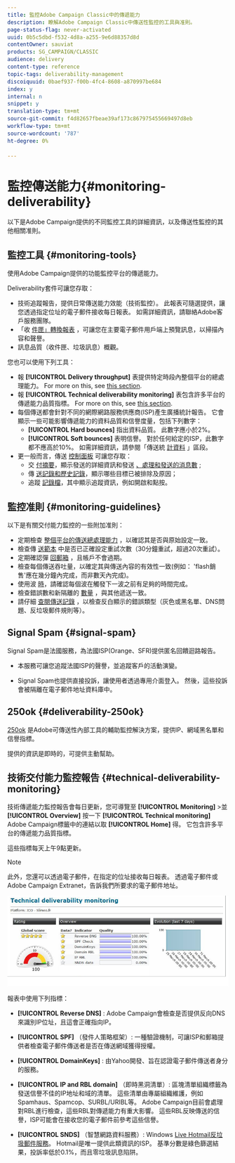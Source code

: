 ```yaml
---
title: 監控Adobe Campaign Classic中的傳遞能力
description: 瞭解Adobe Campaign Classic中傳送性監控的工具與准則。
page-status-flag: never-activated
uuid: 0b5c5dbd-f532-4d8a-a255-9e6d88357d8d
contentOwner: sauviat
products: SG_CAMPAIGN/CLASSIC
audience: delivery
content-type: reference
topic-tags: deliverability-management
discoiquuid: 0baef937-f00b-4fc4-8608-a870997be684
index: y
internal: n
snippet: y
translation-type: tm+mt
source-git-commit: f4d82657fbeae39af173c867975455669497d8eb
workflow-type: tm+mt
source-wordcount: '787'
ht-degree: 0%

---
```



# 監控傳送能力{#monitoring-deliverability}

以下是Adobe Campaign提供的不同監控工具的詳細資訊，以及傳送性監控的其他相關准則。

## 監控工具 {#monitoring-tools}

使用Adobe Campaign提供的功能監控平台的傳遞能力。

Deliverability套件可讓您存取：

* 技術追蹤報告，提供日常傳送能力效能（技術監控）。 此報表可隨選提供，讓您透過指定位址的電子郵件接收每日報表。 如需詳細資訊，請聯絡Adobe客戶服務團隊。
* 「收 [件匣」轉換報表](../../delivery/using/inbox-rendering.md) ，可讓您在主要電子郵件用戶端上預覽訊息，以掃描內容和聲譽。
* 訊息品質（收件匣、垃圾訊息）概觀。

您也可以使用下列工具：

* 報 **[!UICONTROL Delivery throughput]** 表提供特定時段內整個平台的總處理能力。 For more on this, see [this section](../../reporting/using/global-reports.md#delivery-throughput).
* 報 **[!UICONTROL Technical deliverability monitoring]** 表包含許多平台的傳遞能力品質指標。 For more on this, see [this section](#technical-deliverability-monitoring).
* 每個傳送都會針對不同的網際網路服務供應商(ISP)產生廣播統計報告。 它會顯示一些可能影響傳遞能力的資料品質和信譽度量，包括下列數字：
   * **[!UICONTROL Hard bounces]** 指出資料品質。 此數字應小於2%。
   * **[!UICONTROL Soft bounces]** 表明信譽。 對於任何給定的ISP，此數字都不應高於10%。
   如需詳細資訊，請參閱「傳送統 [計資料](../../reporting/using/global-reports.md#delivery-statistics) 」區段。
* 更一般而言，傳送 [控制面板](../../delivery/using/monitoring-a-delivery.md#delivery-dashboard) 可讓您存取：
   * 交 [付摘要](../../delivery/using/monitoring-a-delivery.md#delivery-summary)，顯示發送的詳細資訊和發送 [、處理和發送的消息數](../../delivery/using/monitoring-a-delivery.md#number-of-messages-sent) ;
   * 傳 [送記錄和歷史記錄](../../delivery/using/monitoring-a-delivery.md#delivery-logs-and-history)，顯示哪些目標已被排除及原因；
   * 追蹤 [記錄檔](../../delivery/using/monitoring-a-delivery.md#tracking-logs)，其中顯示追蹤資訊，例如開啟和點按。

## 監控准則 {#monitoring-guidelines}

以下是有關交付能力監控的一些附加准則：

* 定期檢查 [整個平台的傳送總處理能力](../../reporting/using/global-reports.md#delivery-throughput) ，以確認其是否與原始設定一致。
* 檢查傳 [送範本](../../delivery/using/understanding-delivery-failures.md#retries-after-a-delivery-temporary-failure) 中是否已正確設定重試次數（30分鐘重試，超過20次重試）。
* 定期確認彈 [回郵箱](../../delivery/using/understanding-delivery-failures.md#bounce-mail-management) ，且帳戶不會過期。
* 檢查每個傳送吞吐量，以確定其與傳送內容的有效性一致(例如： &#39;flash銷售&#39;應在幾分鐘內完成，而非數天內完成)。
* 使用波 [時](../../delivery/using/steps-sending-the-delivery.md#sending-using-multiple-waves)，請確認每個波在觸發下一波之前有足夠的時間完成。
* 檢查錯誤數和新隔離的 [數量](../../delivery/using/understanding-quarantine-management.md) ，與其他遞送一致。
* 請仔細 [查閱傳送記錄](../../delivery/using/monitoring-a-delivery.md#delivery-logs-and-history) ，以檢查反白顯示的錯誤類型（灰色或黑名單、DNS問題、反垃圾郵件規則等）。

## Signal Spam {#signal-spam}

Signal Spam是法國服務，為法國ISP(Orange、SFR)提供匿名回饋迴路報告。

* 本服務可讓您追蹤法國ISP的聲譽，並追蹤客戶的活動演變。

* Signal Spam也提供直接投訴，讓使用者透過專用介面登入。 然後，這些投訴會被隔離在電子郵件地址資料庫中。

## 250ok {#deliverability-250ok}

[250ok](https://250ok.com/) 是Adobe可傳送性內部工具的輔助監控解決方案，提供IP、網域黑名單和信譽指標。

提供的資訊是即時的，可提供主動幫助。

## 技術交付能力監控報告 {#technical-deliverability-monitoring}

技術傳遞能力監控報告會每日更新，您可導覽至 **[!UICONTROL Monitoring]** >並 **[!UICONTROL Overview]** 按一下 **[!UICONTROL Technical monitoring]** Adobe Campaign標籤中的連結以取 **[!UICONTROL Home]** 得。 它包含許多平台的傳遞能力品質指標。

這些指標每天上午9點更新。

>[!NOTE]
>
>此外，您還可以透過電子郵件，在指定的位址接收每日報表。 透過電子郵件或Adobe Campaign Extranet，告訴我們所要求的電子郵件地址。

![](assets/s_tn_del_monitoring.png)

報表中使用下列指標：

* **[!UICONTROL Reverse DNS]** : Adobe Campaign會檢查是否提供反向DNS來識別IP位址，且這會正確指向IP。

* **[!UICONTROL SPF]** （發件人策略框架）: 一種驗證機制，可讓ISP和郵箱提供者檢查電子郵件傳送者是否在傳送網域獲得授權。

* **[!UICONTROL DomainKeys]** : 由Yahoo開發、旨在認證電子郵件傳送者身分的服務。

* **[!UICONTROL IP and RBL domain]** （即時黑洞清單）: 區塊清單組織標籤為發送信譽不佳的IP地址和域的清單。 這些清單由專屬組織維護，例如Spamhaus、Spamcop、SURBL/URIBL等。 Adobe Campaign目前會處理對RBL進行檢查，這些RBL對傳遞能力有重大影響。 這些RBL反映傳送的信譽，ISP可能會在接收您的電子郵件前參考這些信譽。

* **[!UICONTROL SNDS]** （智慧網路資料服務）: Windows [Live Hotmail反垃圾郵件服務](https://sendersupport.olc.protection.outlook.com/snds/FAQ.aspx)。 Hotmail是唯一提供此類資訊的ISP。 基準分數是綠色篩選結果，投訴率低於0.1%，而且零垃圾訊息陷阱。

<!--### Delivery Reports - Broadcast Statistics {#broadcast-statistics}

Each delivery will generate a broadcast statistics report when you open a delivery in the “Deliveries List”, which includes some reputation metrics that may impact your deliverability.-->
